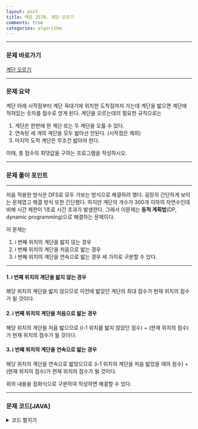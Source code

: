 ```yaml
---
layout: post
title: 백준 2579. 계단 오르기
comments: true 
categories: algorithm
---
```


- - -
### 문제 바로가기
[계단 오르기](https://www.acmicpc.net/problem/2579)

- - - 
### 문제 요약 
계단 아래 시작점부터 계단 꼭대기에 위치한 도착점까지 가는데 계단을 밟으면 계단에 적혀있는 숫자를 점수로 얻게 된다.
계단을 오르는데의 필요한 규칙으로는
1. 계단은 한번에 한 계단 또는 두 계단을 오를 수 있다.
2. 연속된 세 개의 계단을 모두 밟아선 안된다. (시작점은 제외)
3. 마지막 도착 계단은 무조건 밟아야 한다.

이때, 총 점수의 최댓값을 구하는 프로그램을 작성하시오.
- - -

### 문제 풀이 포인트
- - - 
처음 적용한 방식은 DFS로 모두 가보는 방식으로 해결하려 했다. 굉장히 간단하게 보이는 문제였고 해결 방식 또한 간단했다.
하지만 계단의 개수가 300개 이하의 자연수인데 비해 시간 제한이 1초로 시간 초과가 발생한다.
그래서 이문제는  **동적 계획법**(DP, dynamic programming)으로 해결하는 문제이다. 

이 문제는 
1. i 번째 위치의 계단을 밟지 않는 경우
2. i 번째 위치의 계단을 처음으로 밟는 경우
3. i 번째 위치의 계단을 연속으로 밟는 경우 
세 가지로 구분할 수 있다.
- - -

#### **1. i 번째 위치의 계단을 밟지 않는 경우**
  해당 위치의 계단을 밟지 않으므로 이전에 밟았던 계단의 최대 점수가 현재 위치의 점수가 될 것이다.

#### **2. i 번째 위치의 계단을 처음으로 밟는 경우**
  해당 위치의 계단을 처음 밟으므로 (i-1 위치를 밟지 않았던 점수) + (현재 위치의 점수)가 현재 위치의 점수가 될 것이다.

#### **3. i 번째 위치의 계단을 연속으로 밟는 경우**
  해당 위치의 계단을 연속으로 밟았으므로 (i-1 위치의 계단을 처음 밟았을 때의 점수) + (현재 위치의 점수)가 현재 위치의 점수가 될 것이다.

위의 내용을 점화식으로 구분하여 작성하면 해결할 수 있다.

- - -
###  문제 코드[JAVA]
<details>
<summary>코드 펼치기</summary>
<div markdown="1">

- - -
```java

import java.util.*;

public class Main {
  static int N;
  static int[] arr;
  static int[][] dp;
  public static void main(String[] args) throws Exception{
    Scanner sc = new Scanner(System.in);
    N = sc.nextInt();
    arr = new int[N+1];
    dp = new int[N+1][3];
    for(int i = 1; i <= N;i++) {
      arr[i] = sc.nextInt();

    }
    for(int i = 1; i <= N; i++) {
      dp[i][0] = Math.max(dp[i-1][1], dp[i-1][2]); // i 번째를 안밟음
      dp[i][1] = dp[i-1][0] + arr[i];             // i 번째를 처음 밟음
      dp[i][2] = dp[i-1][1] + arr[i];             // i-1 번째와 i번째를 연속으로 밟음
    }

    System.out.println(Math.max(dp[N][1], dp[N][2]));
    sc.close();
  }

}

```
</div>
</details>